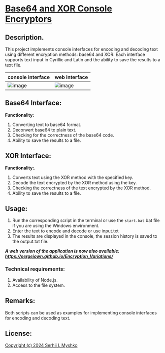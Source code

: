 # [Base64 and XOR Console Encryptors](https://sergeiown.github.io/Encryption_Variations/)

## Description.
This project implements console interfaces for encoding and decoding text using different encryption methods: base64 and XOR. Each interface supports text input in Cyrillic and Latin and the ability to save the results to a text file.

| console interface | web interface |
| --- | --- |
| ![image](https://github.com/sergeiown/Encryption_Variations/assets/112722061/bf21c845-282f-4ce3-b99b-84c4556cf344) | ![image](https://github.com/sergeiown/Encryption_Variations/assets/112722061/e61be477-cc8e-44f2-916e-fdf18768e4c6) |

## Base64 Interface:

**Functionality:**
1. Converting text to base64 format.
2. Deconvert base64 to plain text.
3. Checking for the correctness of the base64 code.
4. Ability to save the results to a file.

## XOR Interface:

**Functionality:**.
1. Converts text using the XOR method with the specified key.
2. Decode the text encrypted by the XOR method using the key.
3. Checking the correctness of the text encrypted by the XOR method.
4. Ability to save the results to a file.

## Usage:
1. Run the corresponding script in the terminal or use the `start.bat` bat file if you are using the Windows environment.
2. Enter the text to encode and decode or use input.txt
3. The results are displayed in the console, the session history is saved to the output.txt file.

***A web version of the application is now also available: https://sergeiown.github.io/Encryption_Variations/***

### Technical requirements:
1. Availability of Node.js.
2. Access to the file system.

## Remarks:
Both scripts can be used as examples for implementing console interfaces for encoding and decoding text.

## License:
[Copyright (c) 2024 Serhii I. Myshko](https://github.com/sergeiown/Encryption_Variations/blob/main/LICENSE)

